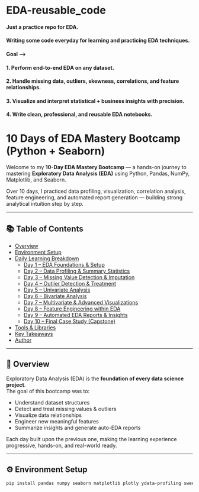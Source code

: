 # EDA-reusable_code

#### Just a practice repo for EDA.
#### Writing some code everyday for learning and practicing EDA techniques.


#### Goal -->

#### 1. Perform end-to-end EDA on any dataset.
#### 2. Handle missing data, outliers, skewness, correlations, and feature relationships.
#### 3. Visualize and interpret statistical + business insights with precision.
#### 4. Write clean, professional, and reusable EDA notebooks.

# 10 Days of EDA Mastery Bootcamp (Python + Seaborn)

Welcome to my **10-Day EDA Mastery Bootcamp** — a hands-on journey to mastering **Exploratory Data Analysis (EDA)** using Python, Pandas, NumPy, Matplotlib, and Seaborn.

Over 10 days, I practiced data profiling, visualization, correlation analysis, feature engineering, and automated report generation — building strong analytical intuition step by step.

---

## 📚 Table of Contents
- [Overview](#overview)
- [Environment Setup](#environment-setup)
- [Daily Learning Breakdown](#daily-learning-breakdown)
  - [Day 1 – EDA Foundations & Setup](#day-1--eda-foundations--setup)
  - [Day 2 – Data Profiling & Summary Statistics](#day-2--data-profiling--summary-statistics)
  - [Day 3 – Missing Value Detection & Imputation](#day-3--missing-value-detection--imputation)
  - [Day 4 – Outlier Detection & Treatment](#day-4--outlier-detection--treatment)
  - [Day 5 – Univariate Analysis](#day-5--univariate-analysis)
  - [Day 6 – Bivariate Analysis](#day-6--bivariate-analysis)
  - [Day 7 – Multivariate & Advanced Visualizations](#day-7--multivariate--advanced-visualizations)
  - [Day 8 – Feature Engineering within EDA](#day-8--feature-engineering-within-eda)
  - [Day 9 – Automated EDA Reports & Insights](#day-9--automated-eda-reports--insights)
  - [Day 10 – Final Case Study (Capstone)](#day-10--final-case-study-capstone)
- [Tools & Libraries](#tools--libraries)
- [Key Takeaways](#key-takeaways)
- [Author](#author)

---

## 🧾 Overview

Exploratory Data Analysis (EDA) is the **foundation of every data science project**.  
The goal of this bootcamp was to:
- Understand dataset structures
- Detect and treat missing values & outliers
- Visualize data relationships
- Engineer new meaningful features
- Summarize insights and generate auto-EDA reports

Each day built upon the previous one, making the learning experience progressive, hands-on, and real-world ready.

---

## ⚙️ Environment Setup

```bash
pip install pandas numpy seaborn matplotlib plotly ydata-profiling sweetviz missingno scikit-learn

